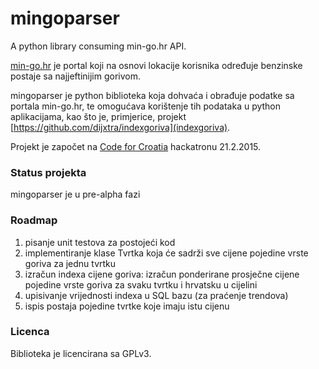 # mingoparser
A python library consuming min-go.hr API.

[min-go.hr](http://min-go.hr/) je portal koji na osnovi lokacije korisnika određuje benzinske postaje sa najjeftinijim gorivom.

mingoparser je python biblioteka koja dohvaća i obrađuje podatke sa portala min-go.hr, te omogućava korištenje tih podataka u python aplikacijama, kao što je, primjerice, projekt [https://github.com/dijxtra/indexgoriva](indexgoriva).

Projekt je započet na [Code for Croatia](http://codeforcroatia.org/) hackatronu 21.2.2015.

### Status projekta
mingoparser je u pre-alpha fazi

### Roadmap
1. pisanje unit testova za postojeći kod
1. implementiranje klase Tvrtka koja će sadrži sve cijene pojedine vrste goriva za jednu tvrtku
1. izračun indexa cijene goriva: izračun ponderirane prosječne cijene pojedine vrste goriva za svaku tvrtku i hrvatsku u cijelini
1. upisivanje vrijednosti indexa u SQL bazu (za praćenje trendova)
1. ispis postaja pojedine tvrtke koje imaju istu cijenu

### Licenca
Biblioteka je licencirana sa GPLv3.
